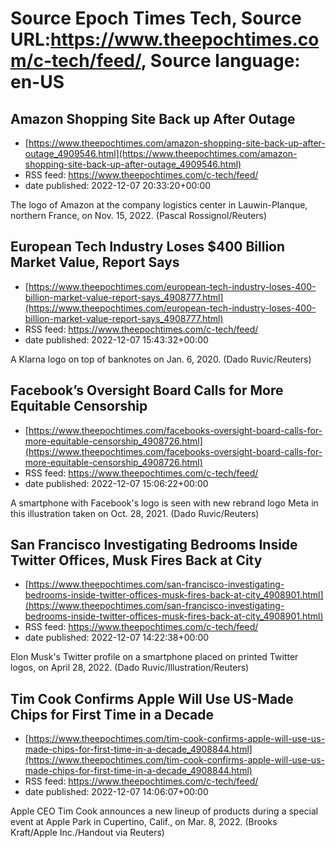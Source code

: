 # Source Epoch Times Tech, Source URL:https://www.theepochtimes.com/c-tech/feed/, Source language: en-US

## Amazon Shopping Site Back up After Outage
 - [https://www.theepochtimes.com/amazon-shopping-site-back-up-after-outage_4909546.html](https://www.theepochtimes.com/amazon-shopping-site-back-up-after-outage_4909546.html)
 - RSS feed: https://www.theepochtimes.com/c-tech/feed/
 - date published: 2022-12-07 20:33:20+00:00

The logo of Amazon at the company logistics center in Lauwin-Planque, northern France, on Nov. 15, 2022. (Pascal Rossignol/Reuters)

## European Tech Industry Loses $400 Billion Market Value, Report Says
 - [https://www.theepochtimes.com/european-tech-industry-loses-400-billion-market-value-report-says_4908777.html](https://www.theepochtimes.com/european-tech-industry-loses-400-billion-market-value-report-says_4908777.html)
 - RSS feed: https://www.theepochtimes.com/c-tech/feed/
 - date published: 2022-12-07 15:43:32+00:00

A Klarna logo on top of banknotes on Jan. 6, 2020. (Dado Ruvic/Reuters)

## Facebook’s Oversight Board Calls for More Equitable Censorship
 - [https://www.theepochtimes.com/facebooks-oversight-board-calls-for-more-equitable-censorship_4908726.html](https://www.theepochtimes.com/facebooks-oversight-board-calls-for-more-equitable-censorship_4908726.html)
 - RSS feed: https://www.theepochtimes.com/c-tech/feed/
 - date published: 2022-12-07 15:06:22+00:00

A smartphone with Facebook's logo is seen with new rebrand logo Meta in this illustration taken on Oct. 28, 2021. (Dado Ruvic/Reuters)

## San Francisco Investigating Bedrooms Inside Twitter Offices, Musk Fires Back at City
 - [https://www.theepochtimes.com/san-francisco-investigating-bedrooms-inside-twitter-offices-musk-fires-back-at-city_4908901.html](https://www.theepochtimes.com/san-francisco-investigating-bedrooms-inside-twitter-offices-musk-fires-back-at-city_4908901.html)
 - RSS feed: https://www.theepochtimes.com/c-tech/feed/
 - date published: 2022-12-07 14:22:38+00:00

Elon Musk's Twitter profile on a smartphone placed on printed Twitter logos, on April 28, 2022. (Dado Ruvic/Illustration/Reuters)

## Tim Cook Confirms Apple Will Use US-Made Chips for First Time in a Decade
 - [https://www.theepochtimes.com/tim-cook-confirms-apple-will-use-us-made-chips-for-first-time-in-a-decade_4908844.html](https://www.theepochtimes.com/tim-cook-confirms-apple-will-use-us-made-chips-for-first-time-in-a-decade_4908844.html)
 - RSS feed: https://www.theepochtimes.com/c-tech/feed/
 - date published: 2022-12-07 14:06:07+00:00

Apple CEO Tim Cook announces a new lineup of products during a special event at Apple Park in Cupertino, Calif., on Mar. 8, 2022. (Brooks Kraft/Apple Inc./Handout via Reuters)
